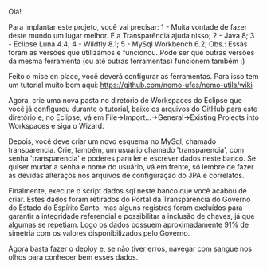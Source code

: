Olá!

Para implantar este projeto, você vai precisar:
	1 - Muita vontade de fazer deste mundo um lugar melhor. E a Transparência ajuda nisso;
	2 - Java 8;
	3 - Eclipse Luna 4.4;
	4 - Wildfly 8.1;
	5 - MySql Workbench 6.2;
Obs.: Essas foram as versões que utilizamos e funcionou. Pode ser que outras versões da mesma ferramenta (ou até outras ferramentas) funcionem também :)

Feito o mise en place, você deverá configurar as ferramentas. Para isso tem um tutorial muito bom aqui: https://github.com/nemo-ufes/nemo-utils/wiki

Agora, crie uma nova pasta no diretório de Workspaces do Eclipse que você já configurou durante o tutorial, baixe os arquivos do GitHub para este diretório e, no Eclipse, vá em File->Import...->General->Existing Projects into Workspaces e siga o Wizard.

Depois, você deve criar um novo esquema no MySql, chamado transparencia. Crie, também, um usuário chamado 'transparencia', com senha 'transparencia' e poderes para ler e escrever dados neste banco. Se quiser mudar a senha e nome do usuário, vá em frente, só lembre de fazer as devidas alteraçõs nos arquivos de configuração do JPA e correlatos.

Finalmente, execute o script dados.sql neste banco que você acabou de criar. Estes dados foram retirados do Portal da Transparência do Governo do Estado do Espírito Santo, mas alguns registros foram excluídos para garantir a integridade referencial e possibilitar a inclusão de chaves, já que algumas se repetiam. Logo os dados possuem aproximadamente 91% de simetria com os valores disponibilizados pelo Governo.

Agora basta fazer o deploy e, se não tiver erros, navegar com sangue nos olhos para conhecer bem esses dados.






